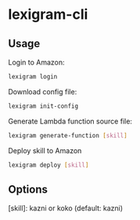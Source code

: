 # lexigram-cli

## Usage
Login to Amazon:
``` bash
lexigram login
```

Download config file:
``` bash
lexigram init-config
```

Generate Lambda function source file:
``` bash
lexigram generate-function [skill]
```

Deploy skill to Amazon
``` bash
lexigram deploy [skill]
```

## Options
[skill]: kazni or koko (default: kazni)